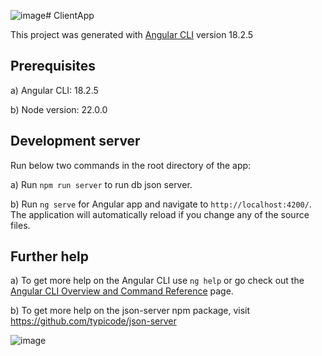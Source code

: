 ![image](https://github.com/user-attachments/assets/754c405c-4120-4c43-8426-75f975bf3244)# ClientApp

This project was generated with [Angular CLI](https://github.com/angular/angular-cli) version 18.2.5

## Prerequisites
a) Angular CLI: 18.2.5

b) Node version: 22.0.0

## Development server
Run below two commands in the root directory of the app:

a) Run `npm run server` to run db json server.

b) Run `ng serve` for Angular app and navigate to `http://localhost:4200/`. The application will automatically reload if you change any of the source files.

## Further help
a) To get more help on the Angular CLI use `ng help` or go check out the [Angular CLI Overview and Command Reference](https://angular.dev/tools/cli) page.

b) To get more help on the json-server npm package, visit https://github.com/typicode/json-server


![image](https://github.com/user-attachments/assets/a741d641-7168-47ea-9842-afd5fcf4af8b)

